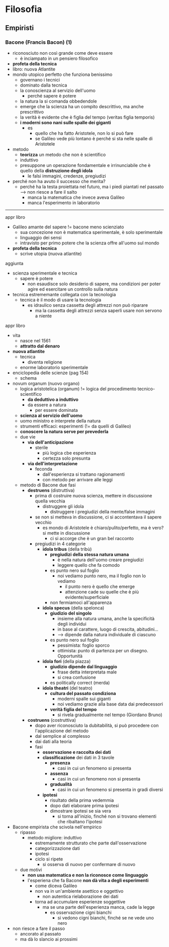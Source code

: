 # Filosofia
## Empiristi

### Bacone (Francis Bacon) (1)

- riconosciuto non così grande come deve essere
  - è inciampato in un pensiero filosofico
- **profeta della tecnica**
- libro: nuova Atlantite
- mondo utopico perfetto che funziona benissimo
  - governano i tecnici
  - dominato dalla tecnica
  - la conoscienza al servizio dell'uomo
    - perché sapere è potere
  - la natura la si comanda obbedendole
  - emerge che la scienza ha un compito descrittivo, ma anche prescrittivo
  - la verità è evidente che è figlia del tempo (veritas figlia temporis)
  - **i moderni sono nani sulle spalle dei giganti**
    - es
      - quello che ha fatto Aristotele, non lo si può fare
      - se Galileo vede più lontano è perché si sta nelle spalle di Aristotele
- metodo
  - **teorizza** un metodo che non è scientifico
  - induttivo
  - presuppone un operazione fondamentale e irrinunciabile che è quello della **distruzione degli idola**
    - le falsi immagini, credenze, pregiudizi
- perché non ha avuto il successo che merita?
  - perché ha la testa proiettata nel futuro, ma i piedi piantati nel passato --> non riesce a fare il salto
    - manca la matematica che invece aveva Galileo
    - manca l'esperimento in laboratorio

---

appr libro

- Galileo amante del sapere != bacone meno scienziato
  - sua concezione non è matematica sperimentale, è solo sperimentale
  - linguaggio dei sensi
  - intravisto per primo potere che la scienza offre all'uomo sul mondo
- **profeta della tecnica**
  - scrive utopia (nuova atlantite)

aggiunta
- scienza sperimentale e tecnica
  - sapere è potere
    - non esaudisce solo desiderio di sapere, ma condizioni per poter agire ed esercitare un controllo sulla natura
- tecnica estrememante collegata con la tecnologia
  - tecnica è il modo di usare la tecnologia
    - es idraulico senza cassetta degli attrezzi non può riparare
      - ma la cassetta degli attrezzi senza saperli usare non servono a niente

appr libro
- vita
  - nasce nel 1561
  - **attratto dal denaro**
- **nuova atlantite**
  - tecnica
    - diventa religione
  - enorme laboratorio sperimentale
- enciclopedia delle scienze (pag 154)
  - schema
- novum organum (nuovo organo)
  - logica aristotelica (organum) != logica del procedimento tecnico-scientifico
    - **da deduttivo a induttivo**
    - da essere a natura
      - per essere dominata
  - **scienza al servizio dell'uomo**
  - uomo ministro e interprete della natura
  - strumenti efficaci: esperimenti (!= da quelli di Galileo)
  - **conoscere la natura serve per prevederla**
  - due vie
    - **via dell'anticipazione**
      - sterile
        - più logica cbe esperienza
        - certezza solo presunta
    - **via dell'interpretazione**
      - feconda
        - dall'esperienza si trattano ragionamenti
        - con metodo per arrivare alle leggi
  - metodo di Bacone due fasi
    - **destruens** (distruttiva)
      - prima di costruire nuova scienza, mettere in discussione quella vecchia
        - distruggere gli idola
          - distruggere i pregiudizi della mente/false immagini
      - se non si metteva in discussione, ci si accontentava il sapere vecchio
        - es mondo di Aristotele è chiaro/pulito/perfetto, ma è vero? si mette in discussione
          - ci si accorge che è un gran bel racconto
      - pregiudizi in 4 categorie
        - **idola tribus** (della tribù)
          - **pregiudizi della stessa natura umana**
            - è nella natura dell'uomo creare pregiudizi
            - leggere quello che fa comodo
          - es punto nero sul foglio
            - noi vediamo punto nero, ma il foglio non lo vediamo
              - il punto nero è quello che emerge
              - attenzione cade su quelle che è più evidente/superficiale
          - non fermiamoci all'apparenza
        - **idola specus** (della spelonca)
          - **giudizio del singolo**
            - insieme alla natura umana, anche la specificità degli individui
            - in base al carattere, luogo di crescita, abitudini...
            - --> dipende dalla natura individuale di ciascuno
          - es punto nero sul foglio
            - pessimista: foglio sporco
            - ottimista: punto di partenza per un disegno. Opportunità
        - **idola fori** (della piazza)
          - **giudizio dipende dal linguaggio**
            - frase detta interpretata male
            - si crea confusione
          - es politically correct (merda)
        - **idola theatri** (del teatro)
          - **cultura del passato condiziona**
            - moderni spalle sui giganti
            - noi vediamo grazie alla base data dai predecessori
          - **verità figlia del tempo**
            - si rivela gradualmente nel tempo (Giordano Bruno)
    - **costruens** (costruttiva)
      - dopo aver riconosciuto la dubitabilità, si può procedere con l'applicazione del metodo
      - dal semplice al complesso
      - dai dati alla teoria
      - fasi
        - **osservazione e raccolta dei dati**
        - **classificazione** dei dati in 3 tavole
          - **presenza**
            - casi in cui un fenomeno si presenta
          - **assenza**
            - casi in cui un fenomeno non si presenta
          - **gradualità**
            - casi in cui un fenomeno si presenta in gradi diversi
        - **ipotesi**
          - risultato della prima vedemmia
          - dopo dati elaborare prima ipotesi
          - dimostrare ipotesi se sia vera
            - si torna all'inizio, finché non si trovano elementi che ribaltano l'ipotesi
- Bacone empirista che scivola nell'empirico
  - ripasso
    - metodo migliore: induttivo
      - estremamente strutturato che parte dall'osservazione
      - categorizzazione dati
      - ipotesi
      - ciclo si ripete
        - si osserva di nuovo per confermare di nuovo
  - due motivi
    - **non usa matematica e non la riconosce come linguaggio**
    - l'esperiena che fa Bacone **non dà vita a degli esperimenti**
      - come diceva Galileo
      - non va in un'ambiente asettico e oggettivo
        - non autentica rielaborazione dei dati
      - torna ad accumulare esperienze soggettive
        - ma se una parte dell'esperienza manca, cade la legge
          - es osservazione cigni bianchi
            - si vedono cigni bianchi, finché se ne vede uno nero
- non riesce a fare il passo
  - ancorato al passato
  - ma dà lo slancio ai prossimi

